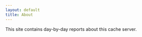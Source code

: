 ```yaml
---
layout: default
title: About
---
```


This site contains day-by-day reports about this cache server.

